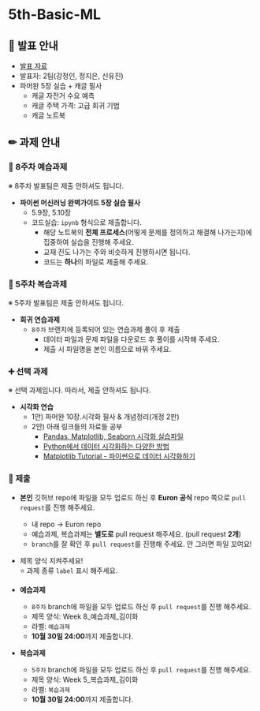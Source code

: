 # 5th-Basic-ML

## 📢 발표 안내
- [발표 자료]()
- 발표자: 2팀(강정인, 정지은, 신유진)
- 파머완 5장 실습 + 캐글 필사
  - 캐글 자전거 수요 예측
  - 캐글 주택 가격: 고급 회귀 기법
  - 캐글 노트북

## ✏ 과제 안내
### 📍 8주차 예습과제
※ 8주차 발표팀은 제출 안하셔도 됩니다.
- **파이썬 머신러닝 완벽가이드 5장 실습 필사**
  - 5.9장, 5.10장
  - 코드실습: ```ipynb``` 형식으로 제출합니다.
    - 해당 노트북의 **전체 프로세스**(어떻게 문제를 정의하고 해결해 나가는지)에 집중하여 실습을 진행해 주세요.
    - 교재 진도 나가는 주와 비슷하게 진행하시면 됩니다.
    - 코드는 **하나**의 파일로 제출해 주세요.

### 📍 5주차 복습과제
※ 5주차 발표팀은 제출 안하셔도 됩니다.
  
- **회귀 연습과제**  
  - ```8주차``` 브랜치에 등록되어 있는 연습과제 풀이 후 제출
    - ﻿데이터 파일과 문제 파일을 다운로드 후 풀이를 시작해 주세요.﻿
    - 제출 시 파일명을 본인 이름으로 바꿔 주세요.

### **➕ 선택 과제**
※ 선택 과제입니다. 따라서, 제출 안하셔도 됩니다.
- **시각화 연습**
  - 1안) 파머완 10장.시각화 필사 & 개념정리(개정 2판)
  - 2안) 아래 링크들의 자료들 공부
    - [Pandas, Matplotlib, Seaborn 시각화 실습파일](https://github.com/Ewha-Euron/5th-Basic-ML/tree/8%EC%A3%BC%EC%B0%A8/visualization)
    - [Python에서 데이터 시각화하는 다양한 방법](https://zzsza.github.io/development/2018/08/24/data-visualization-in-python/)
    - [Matplotlib Tutorial - 파이썬으로 데이터 시각화하기](https://wikidocs.net/book/5011)
  

### 📍 제출
- **본인** 깃허브 repo에 파일을 모두 업로드 하신 후 **Euron 공식** repo 쪽으로 ```pull request```를 진행 해주세요.
  - 내 repo -> Euron repo
  - 예습과제, 복습과제는 **별도로** pull request 해주세요. (pull request **2개**)
  - ```branch```를 잘 확인 후 ```pull request```를 진행해 주세요. 안 그러면 파일 꼬여요!
- 제목 양식 지켜주세요!  
⭐ 과제 종류 ```label``` 표시 해주세요.

- **예습과제**
  - ```8주차``` branch에 파일을 모두 업로드 하신 후 ```pull request```를 진행 해주세요.
  - 제목 양식: Week 8_예습과제_김이화
  - 라벨: ```예습과제```
  - **10월 30일 24:00**까지 제출합니다.
  
- **복습과제**
  - ```5주차``` branch에 파일을 모두 업로드 하신 후 ```pull request```를 진행 해주세요.
  - 제목 양식: Week 5_복습과제_김이화
  - 라벨: ```복습과제```
  - **10월 30일 24:00**까지 제출합니다.
